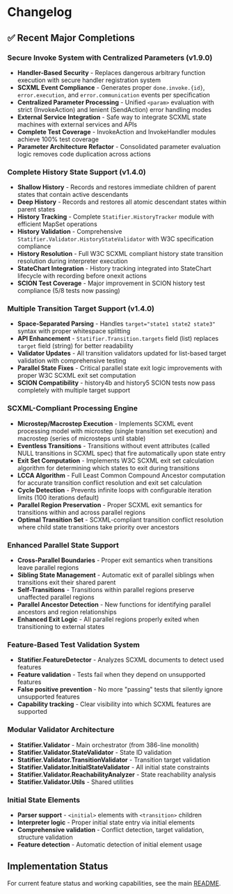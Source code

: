 # Changelog

## ✅ Recent Major Completions

### **Secure Invoke System with Centralized Parameters (v1.9.0)**

- **Handler-Based Security** - Replaces dangerous arbitrary function execution with secure handler registration system
- **SCXML Event Compliance** - Generates proper `done.invoke.{id}`, `error.execution`, and `error.communication` events per specification
- **Centralized Parameter Processing** - Unified `<param>` evaluation with strict (InvokeAction) and lenient (SendAction) error handling modes  
- **External Service Integration** - Safe way to integrate SCXML state machines with external services and APIs
- **Complete Test Coverage** - InvokeAction and InvokeHandler modules achieve 100% test coverage
- **Parameter Architecture Refactor** - Consolidated parameter evaluation logic removes code duplication across actions

### **Complete History State Support (v1.4.0)**

- **Shallow History** - Records and restores immediate children of parent states that contain active descendants
- **Deep History** - Records and restores all atomic descendant states within parent states
- **History Tracking** - Complete `Statifier.HistoryTracker` module with efficient MapSet operations
- **History Validation** - Comprehensive `Statifier.Validator.HistoryStateValidator` with W3C specification compliance
- **History Resolution** - Full W3C SCXML compliant history state transition resolution during interpreter execution
- **StateChart Integration** - History tracking integrated into StateChart lifecycle with recording before onexit actions
- **SCION Test Coverage** - Major improvement in SCION history test compliance (5/8 tests now passing)

### **Multiple Transition Target Support (v1.4.0)**

- **Space-Separated Parsing** - Handles `target="state1 state2 state3"` syntax with proper whitespace splitting
- **API Enhancement** - `Statifier.Transition.targets` field (list) replaces `target` field (string) for better readability
- **Validator Updates** - All transition validators updated for list-based target validation with comprehensive testing
- **Parallel State Fixes** - Critical parallel state exit logic improvements with proper W3C SCXML exit set computation
- **SCION Compatibility** - history4b and history5 SCION tests now pass completely with multiple target support

### **SCXML-Compliant Processing Engine**

- **Microstep/Macrostep Execution** - Implements SCXML event processing model with microstep (single transition set execution) and macrostep (series of microsteps until stable)
- **Eventless Transitions** - Transitions without event attributes (called NULL transitions in SCXML spec) that fire automatically upon state entry
- **Exit Set Computation** - Implements W3C SCXML exit set calculation algorithm for determining which states to exit during transitions
- **LCCA Algorithm** - Full Least Common Compound Ancestor computation for accurate transition conflict resolution and exit set calculation
- **Cycle Detection** - Prevents infinite loops with configurable iteration limits (100 iterations default)
- **Parallel Region Preservation** - Proper SCXML exit semantics for transitions within and across parallel regions
- **Optimal Transition Set** - SCXML-compliant transition conflict resolution where child state transitions take priority over ancestors

### **Enhanced Parallel State Support**

- **Cross-Parallel Boundaries** - Proper exit semantics when transitions leave parallel regions
- **Sibling State Management** - Automatic exit of parallel siblings when transitions exit their shared parent  
- **Self-Transitions** - Transitions within parallel regions preserve unaffected parallel regions
- **Parallel Ancestor Detection** - New functions for identifying parallel ancestors and region relationships
- **Enhanced Exit Logic** - All parallel regions properly exited when transitioning to external states

### **Feature-Based Test Validation System**

- **Statifier.FeatureDetector** - Analyzes SCXML documents to detect used features
- **Feature validation** - Tests fail when they depend on unsupported features  
- **False positive prevention** - No more "passing" tests that silently ignore unsupported features
- **Capability tracking** - Clear visibility into which SCXML features are supported

### **Modular Validator Architecture**

- **Statifier.Validator** - Main orchestrator (from 386-line monolith)
- **Statifier.Validator.StateValidator** - State ID validation
- **Statifier.Validator.TransitionValidator** - Transition target validation  
- **Statifier.Validator.InitialStateValidator** - All initial state constraints
- **Statifier.Validator.ReachabilityAnalyzer** - State reachability analysis
- **Statifier.Validator.Utils** - Shared utilities

### **Initial State Elements**

- **Parser support** - `<initial>` elements with `<transition>` children
- **Interpreter logic** - Proper initial state entry via initial elements
- **Comprehensive validation** - Conflict detection, target validation, structure validation
- **Feature detection** - Automatic detection of initial element usage

## Implementation Status

For current feature status and working capabilities, see the main [README](https://github.com/riddler/statifier/blob/main/README.md).
